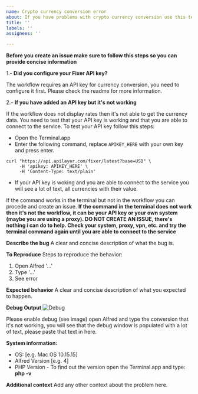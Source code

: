 ```yaml
---
name: Crypto currency conversion error
about: If you have problems with crypto currency conversion use this template
title: ''
labels: ''
assignees: ''

---
```


**Before you create an issue make sure to follow this steps so you can provide concise information**

1.- **Did you configure your Fixer API key?**

The workflow requires an API key for currency conversion, you need to configure it first. Please check the readme for more information.

2.- **If you have added an API key but it's not working**

If the workflow does not display rates then it's not able to get the currency data. You need to test that your API key is working and that you are able to connect to the service. To test your API key follow this steps:

- Open the Terminal.app 
- Enter the following command, replace `APIKEY_HERE` with your own key and press enter.

```
curl "https://api.apilayer.com/fixer/latest?base=USD" \
     -H 'apikey: APIKEY_HERE' \
     -H 'Content-Type: text/plain'
```
- If your API key is woking and you are able to connect to the service you will see a lot of text, all currencies with their value. 

If the command works in the terminal but not in the workflow you can procede and create an issue.
**If the command in the terminal does not work then it's not the workflow, it can be your API key or your own system (maybe you are using a proxy). DO NOT CREATE AN ISSUE, there's nothing i can do to help. Check your system, proxy, vpn, etc. and try the terminal command again until you are able to connect to the service**

**Describe the bug**
A clear and concise description of what the bug is.

**To Reproduce**
Steps to reproduce the behavior:
1. Open Alfred '...'
1. Type '...'
2. See error

**Expected behavior**
A clear and concise description of what you expected to happen.

**Debug Output**
![Debug](https://user-images.githubusercontent.com/1219228/82741985-23988800-9d1e-11ea-84d0-151b9bd1db09.png "Debug")

Please enable debug (see image) open Alfred and type the conversion that it's not working, you will see that the debug window is populated with a lot of text, please paste that text in here.

**System information:**
 - OS: [e.g. Mac OS 10.15.15]
 - Alfred Version [e.g. 4]
- PHP Version - To find out the version open the Terminal.app and type: **php -v**

**Additional context**
Add any other context about the problem here.
